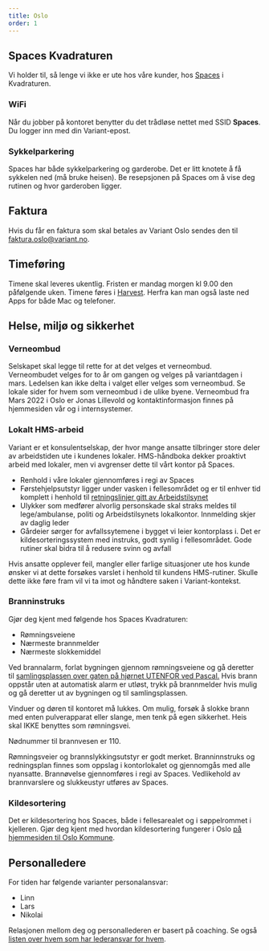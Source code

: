 ```yaml
---
title: Oslo
order: 1
---
```



## Spaces Kvadraturen
Vi holder til, så lenge vi ikke er ute hos våre kunder, hos
[Spaces](https://g.page/Tollbugata-8-4308?share) i Kvadraturen.

### WiFi
Når du jobber på kontoret benytter du det trådløse nettet med SSID
**Spaces**. Du logger inn med din Variant-epost.

### Sykkelparkering
Spaces har både sykkelparkering og garderobe. Det er litt knotete å få sykkelen ned (må bruke heisen). 
Be resepsjonen på Spaces om å vise deg rutinen og hvor garderoben ligger. 

## Faktura
Hvis du får en faktura som skal betales av Variant Oslo sendes den til
faktura.oslo@variant.no. 

## Timeføring

Timene skal leveres ukentlig. Fristen er mandag morgen kl 9.00 den påfølgende
uken. Timene føres i [Harvest](https://variantosloas.harvestapp.com/). Herfra kan
man også laste ned Apps for både Mac og telefoner.

## Helse, miljø og sikkerhet

### Verneombud

Selskapet skal legge til rette for at det velges et verneombud. Verneombudet velges for to år om gangen og velges på variantdagen i mars. Ledelsen kan ikke delta i valget eller velges som verneombud. Se lokale sider for hvem som verneombud i de ulike byene. Verneombud fra Mars 2022 i Oslo er Jonas Lillevold og kontaktinformasjon finnes på hjemmesiden vår og i internsystemer.

### Lokalt HMS-arbeid

Variant er et konsulentselskap, der hvor mange ansatte tilbringer store deler av
arbeidstiden ute i kundenes lokaler. HMS-håndboka dekker proaktivt arbeid med
lokaler, men vi avgrenser dette til vårt kontor på Spaces.

- Renhold i våre lokaler gjennomføres i regi av Spaces
- Førstehjelpsutstyr ligger under vasken i fellesområdet og er til enhver tid komplett i henhold til [retningslinjer gitt av Arbeidstilsynet](https://www.arbeidstilsynet.no/tema/personlig-verneutstyr/forstehjelpsutstyr/)
- Ulykker som medfører alvorlig personskade skal straks meldes til lege/ambulanse, politi og Arbeidstilsynets lokalkontor. Innmelding skjer av daglig leder
- Gårdeier sørger for avfallssytemene i bygget vi leier kontorplass i. Det er kildesorteringssystem med instruks, godt synlig i fellesområdet. Gode rutiner skal bidra til å redusere svinn og avfall

Hvis ansatte opplever feil, mangler eller farlige situasjoner ute hos kunde
ønsker vi at dette forsøkes varslet i henhold til kundens HMS-rutiner. Skulle
dette ikke føre fram vil vi ta imot og håndtere saken i Variant-kontekst.

### Branninstruks

Gjør deg kjent med følgende hos Spaces Kvadraturen:

- Rømningsveiene
- Nærmeste brannmelder
- Nærmeste slokkemiddel

Ved brannalarm, forlat bygningen gjennom rømningsveiene og gå deretter til [samlingsplassen over gaten på hjørnet UTENFOR ved Pascal.](https://g.page/pascal-avd-tollbugata) Hvis brann oppstår uten at automatisk alarm er utløst, trykk på brannmelder hvis mulig og gå deretter ut av bygningen og til samlingsplassen.

Vinduer og døren til kontoret må lukkes. Om mulig, forsøk å slokke brann med enten pulverapparat eller slange, men tenk på egen sikkerhet. Heis skal IKKE benyttes som rømningsvei.

Nødnummer til brannvesen er 110.

Rømningsveier og brannslykkingsutstyr er godt merket. Branninnstruks og redningsplan finnes som oppslag i kontorlokalet og gjennomgås med alle nyansatte. Brannøvelse gjennomføres i regi av Spaces. Vedlikehold av brannvarslere og slukkeustyr utføres av Spaces.

### Kildesortering

Det er kildesortering hos Spaces, både i fellesarealet og i søppelrommet i kjelleren. Gjør deg kjent med hvordan kildesortering fungerer i Oslo [på hjemmesiden til Oslo Kommune](https://www.oslo.kommune.no/avfall-og-gjenvinning/hvordan-kildesortere-i-oslo/).

## Personalledere

For tiden har følgende varianter personalansvar:

- Linn
- Lars
- Nikolai

Relasjonen mellom deg og personallederen er basert på coaching. Se også
[listen over hvem som har lederansvar for hvem](https://varianttrh.sharepoint.com/:x:/g/EcciKCrwQFVKi9arVFV9WLEBxh0lqSzlfM7n_nrpkIuDtw?e=gR7JSm).

